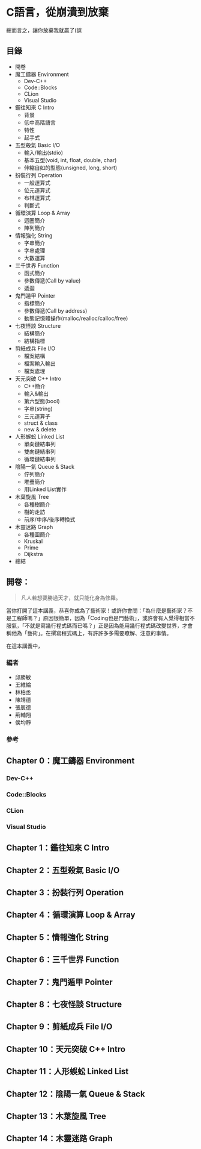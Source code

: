# C語言，從崩潰到放棄
總而言之，讓你放棄我就贏了(誤

## 目錄
- 開卷
- 魔工鑄器 Environment
  - Dev-C++
  - Code::Blocks
  - CLion
  - Visual Studio
- 鑑往知來 C Intro
  - 背景
  - 低中高階語言
  - 特性
  - 起手式
- 五型殺氣 Basic I/O
  - 輸入/輸出(stdio)
  - 基本五型(void, int, float, double, char)
  - 伸縮自如的型態(unsigned, long, short)
- 扮裝行列 Operation
  - 一般運算式
  - 位元運算式
  - 布林運算式
  - 判斷式
- 循環演算 Loop & Array
  - 迴圈簡介
  - 陣列簡介
- 情報強化 String
  - 字串簡介
  - 字串處理
  - 大數運算
- 三千世界 Function
  - 函式簡介
  - 參數傳遞(Call by value)
  - 遞迴
- 鬼門遁甲 Pointer
  - 指標簡介
  - 參數傳遞(Call by address)
  - 動態記憶體操作(malloc/realloc/calloc/free)
- 七夜怪談 Structure
  - 結構簡介
  - 結構指標
- 剪紙成兵 File I/O
  - 檔案結構
  - 檔案輸入輸出
  - 檔案處理
- 天元突破 C++ Intro
  - C++簡介
  - 輸入&輸出
  - 第六型態(bool)
  - 字串(string)
  - 三元運算子
  - struct & class
  - new & delete
- 人形蜈蚣 Linked List
  - 單向鏈結串列
  - 雙向鏈結串列
  - 循環鏈結串列
- 陰陽一氣 Queue & Stack
  - 佇列簡介
  - 堆疊簡介
  - 用Linked List實作
- 木葉旋風 Tree
  - 各種樹簡介
  - 樹的走訪
  - 前序/中序/後序轉換式
- 木靈迷路 Graph
  - 各種圖簡介
  - Kruskal
  - Prime
  - Dijkstra
- 總結


## 開卷：
> 凡人若想要勝過天才，就只能化身為修羅。

當你打開了這本講義，恭喜你成為了藝術家！或許你會問：「為什麼是藝術家？不是工程師嗎？」原因很簡單，因為「Coding也是門藝術」，或許會有人覺得相當不服氣，「不就是寫幾行程式碼而已嗎？」正是因為能用幾行程式碼改變世界，才會稱他為「藝術」。在撰寫程式碼上，有許許多多需要瞭解、注意的事情。  

在這本講義中，



### 編者
- 邱勝敏
- 王維綸
- 林柏丞
- 陳靖德
- 張辰德
- 荊輔翔
- 侯均靜

### 參考


## Chapter 0：魔工鑄器 Environment

### Dev-C++

### Code::Blocks

### CLion

### Visual Studio

## Chapter 1：鑑往知來 C Intro

## Chapter 2：五型殺氣 Basic I/O

## Chapter 3：扮裝行列 Operation

## Chapter 4：循環演算 Loop & Array

## Chapter 5：情報強化 String

## Chapter 6：三千世界 Function

## Chapter 7：鬼門遁甲 Pointer

## Chapter 8：七夜怪談 Structure

## Chapter 9：剪紙成兵 File I/O

## Chapter 10：天元突破 C++ Intro

## Chapter 11：人形蜈蚣 Linked List

## Chapter 12：陰陽一氣 Queue & Stack

## Chapter 13：木葉旋風 Tree

## Chapter 14：木靈迷路 Graph
